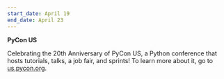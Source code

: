 ```yaml
---
start_date: April 19
end_date: April 23
---
```

**PyCon US**

Celebrating the 20th Anniversary of PyCon US, a Python conference that hosts tutorials, talks, a job fair, and sprints! To learn more about it, go to [us.pycon.org](https://us.pycon.org/2023/).
